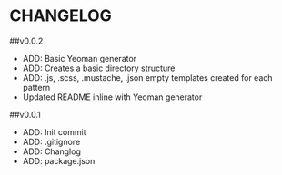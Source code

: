 # CHANGELOG

##v0.0.2
- ADD: Basic Yeoman generator
- ADD: Creates a basic directory structure
- ADD: .js, .scss, .mustache, .json empty templates created for each pattern
- Updated README inline with Yeoman generator

##v0.0.1

- ADD: Init commit
- ADD: .gitignore
- ADD: Changlog
- ADD: package.json